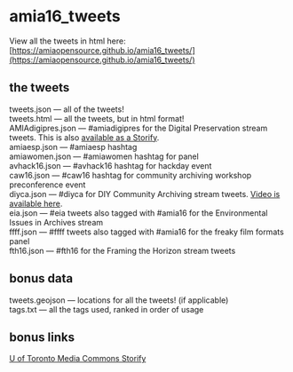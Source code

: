 # amia16_tweets

View all the tweets in html here: [https://amiaopensource.github.io/amia16_tweets/](https://amiaopensource.github.io/amia16_tweets/) 


## the tweets
tweets.json — all of the tweets!  
tweets.html — all the tweets, but in html format!  
AMIAdigipres.json — #amiadigipres for the Digital Preservation stream tweets. This is also [available as a Storify](https://storify.com/ablwr/amiadigipres).   
amiaesp.json — #amiaesp hashtag  
amiawomen.json — #amiawomen hashtag for panel  
avhack16.json — #avhack16 hashtag for hackday event  
caw16.json — #caw16 hashtag for community archiving workshop preconference event  
diyca.json — #diyca for DIY Community Archiving stream tweets. [Video is available here](https://www.youtube.com/user/AMIAstreaming).  
eia.json — #eia tweets also tagged with #amia16 for the Environmental Issues in Archives stream  
ffff.json — #ffff tweets also tagged with #amia16 for the freaky film formats panel  
fth16.json — #fth16 for the Framing the Horizon stream tweets  

## bonus data
tweets.geojson — locations for all the tweets! (if applicable)   
tags.txt — all the tags used, ranked in order of usage  

## bonus links
[U of Toronto Media Commons Storify](https://storify.com/rebeattie/association-of-moving-archivists-conference-2016-p)  
